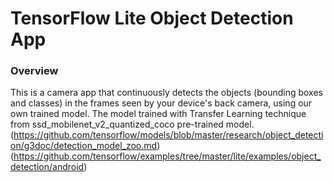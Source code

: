 # TensorFlow Lite Object Detection App
### Overview
This is a camera app that continuously detects the objects (bounding boxes and classes) in the frames seen by your device's back camera, using our own trained model. The model trained with Transfer Learning technique from ssd_mobilenet_v2_quantized_coco pre-trained model.(https://github.com/tensorflow/models/blob/master/research/object_detection/g3doc/detection_model_zoo.md)
(https://github.com/tensorflow/examples/tree/master/lite/examples/object_detection/android)
